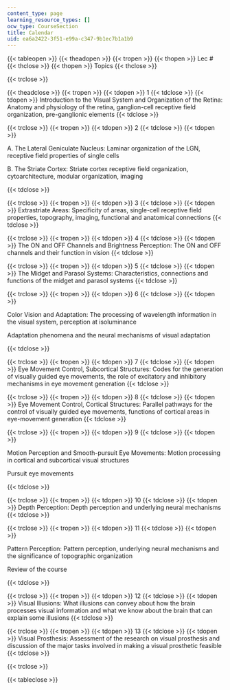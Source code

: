 ```yaml
---
content_type: page
learning_resource_types: []
ocw_type: CourseSection
title: Calendar
uid: ea6a2422-3f51-e99a-c347-9b1ec7b1a1b9
---
```


{{< tableopen >}}
{{< theadopen >}}
{{< tropen >}}
{{< thopen >}}
Lec #
{{< thclose >}}
{{< thopen >}}
Topics
{{< thclose >}}

{{< trclose >}}

{{< theadclose >}}
{{< tropen >}}
{{< tdopen >}}
1
{{< tdclose >}}
{{< tdopen >}}
Introduction to the Visual System and Organization of the Retina: Anatomy and physiology of the retina, ganglion-cell receptive field organization, pre-ganglionic elements
{{< tdclose >}}

{{< trclose >}}
{{< tropen >}}
{{< tdopen >}}
2
{{< tdclose >}}
{{< tdopen >}}


A. The Lateral Geniculate Nucleus: Laminar organization of the LGN, receptive field properties of single cells

B. The Striate Cortex: Striate cortex receptive field organization, cytoarchitecture, modular organization, imaging


{{< tdclose >}}

{{< trclose >}}
{{< tropen >}}
{{< tdopen >}}
3
{{< tdclose >}}
{{< tdopen >}}
Extrastriate Areas: Specificity of areas, single-cell receptive field properties, topography, imaging, functional and anatomical connections
{{< tdclose >}}

{{< trclose >}}
{{< tropen >}}
{{< tdopen >}}
4
{{< tdclose >}}
{{< tdopen >}}
The ON and OFF Channels and Brightness Perception: The ON and OFF channels and their function in vision
{{< tdclose >}}

{{< trclose >}}
{{< tropen >}}
{{< tdopen >}}
5
{{< tdclose >}}
{{< tdopen >}}
The Midget and Parasol Systems: Characteristics, connections and functions of the midget and parasol systems
{{< tdclose >}}

{{< trclose >}}
{{< tropen >}}
{{< tdopen >}}
6
{{< tdclose >}}
{{< tdopen >}}


Color Vision and Adaptation: The processing of wavelength information in the visual system, perception at isoluminance

Adaptation phenomena and the neural mechanisms of visual adaptation


{{< tdclose >}}

{{< trclose >}}
{{< tropen >}}
{{< tdopen >}}
7
{{< tdclose >}}
{{< tdopen >}}
Eye Movement Control, Subcortical Structures: Codes for the generation of visually guided eye movements, the role of excitatory and inhibitory mechanisms in eye movement generation
{{< tdclose >}}

{{< trclose >}}
{{< tropen >}}
{{< tdopen >}}
8
{{< tdclose >}}
{{< tdopen >}}
Eye Movement Control, Cortical Structures: Parallel pathways for the control of visually guided eye movements, functions of cortical areas in eye-movement generation
{{< tdclose >}}

{{< trclose >}}
{{< tropen >}}
{{< tdopen >}}
9
{{< tdclose >}}
{{< tdopen >}}


Motion Perception and Smooth-pursuit Eye Movements: Motion processing in cortical and subcortical visual structures

Pursuit eye movements


{{< tdclose >}}

{{< trclose >}}
{{< tropen >}}
{{< tdopen >}}
10
{{< tdclose >}}
{{< tdopen >}}
Depth Perception: Depth perception and underlying neural mechanisms
{{< tdclose >}}

{{< trclose >}}
{{< tropen >}}
{{< tdopen >}}
11
{{< tdclose >}}
{{< tdopen >}}


Pattern Perception: Pattern perception, underlying neural mechanisms and the significance of topographic organization

Review of the course


{{< tdclose >}}

{{< trclose >}}
{{< tropen >}}
{{< tdopen >}}
12
{{< tdclose >}}
{{< tdopen >}}
Visual Illusions: What illusions can convey about how the brain processes visual information and what we know about the brain that can explain some illusions
{{< tdclose >}}

{{< trclose >}}
{{< tropen >}}
{{< tdopen >}}
13
{{< tdclose >}}
{{< tdopen >}}
Visual Prosthesis: Assessment of the research on visual prosthesis and discussion of the major tasks involved in making a visual prosthetic feasible
{{< tdclose >}}

{{< trclose >}}

{{< tableclose >}}